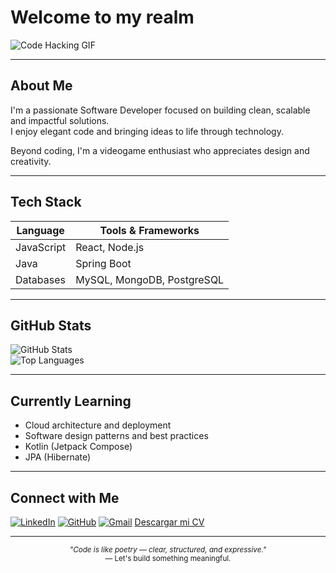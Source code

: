# Welcome to my realm

![Code Hacking GIF](https://media.giphy.com/media/78XCFBGOlS6keY1Bil/giphy.gif)

---

## About Me

I'm a passionate Software Developer focused on building clean, scalable and impactful solutions.  
I enjoy elegant code and bringing ideas to life through technology.

Beyond coding, I'm a videogame enthusiast who appreciates design and creativity.

---

## Tech Stack

| Language   | Tools & Frameworks         |
| ---------- | -------------------------- |
| JavaScript | React, Node.js             |
| Java       | Spring Boot                |
| Databases  | MySQL, MongoDB, PostgreSQL |

---

## GitHub Stats

![GitHub Stats](https://github-readme-stats.vercel.app/api?username=JuanJGP10&show_icons=true&theme=tokyonight&hide_border=true)  
![Top Languages](https://github-readme-stats.vercel.app/api/top-langs/?username=JuanJGP10&layout=compact&theme=tokyonight&hide_border=true)

---

## Currently Learning

- Cloud architecture and deployment
- Software design patterns and best practices
- Kotlin (Jetpack Compose)
- JPA (Hibernate)

---

## Connect with Me

[![LinkedIn](https://img.shields.io/badge/LinkedIn-0e76a8?style=flat&logo=linkedin&logoColor=white)](https://linkedin.com/in/juan-garcía-phillips-58a418370)
[![GitHub](https://img.shields.io/badge/GitHub-181717?style=flat&logo=github&logoColor=white)](https://github.com/JuanJGP10)
[![Gmail](https://img.shields.io/badge/Email-D14836?style=flat&logo=gmail&logoColor=white)](mailto:jjgphillips1@gmail.com)
[Descargar mi CV](https://raw.JuanJGP10.com/JuanJGP10/JuanJGP10/main/assets/CV_Juan.pdf)

---

<p align="center">
  <sub><i>"Code is like poetry — clear, structured, and expressive."</i></sub><br>
  <sub>— Let's build something meaningful.</sub>
</p>
